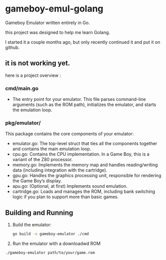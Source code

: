 # gameboy-emul-golang
Gameboy Emulator written entirely in Go.

this project was designed to help me learn Golang.

I started it a couple months ago, but only recently continued it and put it on github.

## it is not working yet.

here is a project overview :

### cmd/main.go
- The entry point for your emulator. This file parses command-line arguments (such as the ROM path), initializes the emulator, and starts the emulation loop.

### pkg/emulator/

This package contains the core components of your emulator:

- emulator.go: The top-level struct that ties all the components together and contains the main emulation loop.
- cpu.go: Contains the CPU implementation. In a Game Boy, this is a variant of the Z80 processor.
- memory.go: Implements the memory map and handles reading/writing data (including integration with the cartridge).
- gpu.go: Handles the graphics processing unit, responsible for rendering the Game Boy’s display.
- apu.go: (Optional, at first) Implements sound emulation.
- cartridge.go: Loads and manages the ROM, including bank switching logic if you plan to support more than basic games.


## Building and Running

1. Build the emulator:
   ```bash
   go build -o gameboy-emulator ./cmd
   ```

2. Run the emulator with a downloadwd ROM
  ```bash
  ./gameboy-emulator path/to/your/game.rom
  ```
